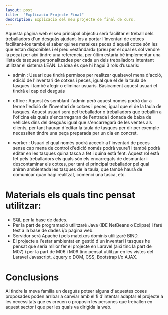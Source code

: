 ```yaml
---
layout: post
title:  "Explicacio Projecte Final"
description: Explicació del meu projecte de final de curs.
---
```

Aquesta pàgina web el seu principal objectiu serà facilitar el treball dels treballadors d'un desguàs ajudant-los a portar l'inventari de cotxes facilitant-los també el saber quines mateixes peces d'aquell cotxe són les que estan disponibles i el preu «estàndard» (preu per el qual es sol vendre la peça) per així tindre una referencia, per últim estaria bé implementar una llista de tasques personalitzades per cada un dels treballadors intentant utilitzar el sistema LEAN.
La idea és que hi hagui 3 rols d’usuaris:

  * admin : Usuari que tindrà permisos per realitzar qualsevol mena d'acció, edició de l'inventari de cotxes i peces, igual que el de la taula de tasques i també afegir o eliminar usuaris.
Bàsicament aquest usuari el tindrà el cap del desguàs

  * office : Aquest és semblant l'admin però aquest només podrà dur a terme l'edició de l'inventari de cotxes i peces, igual que el de la taula de tasques. Aquest usuari serà pel treballador o treballadors que treballin a l'oficina els quals s'encarregaran de l'entrada i donada de baixa de vehicles dins del desguàs igual que s'encarregarà de les ventes als clients, per tant hauran d'editar la taula de tasques per dir per exemple necessiten tindre una peça preparada per un dia en concret.

  * worker : Usuari el qual només podrà accedir a l'inventari de peces sense cap mena de control d'edició només podrà veure'l i també podrà editar en les tasques quina tasca a fet i quina està fent. Aquest rol està fet pels treballadors els quals són els encarregats de desmuntar i descontaminar els cotxes, per tant el principal treballador pel qual aniran ambientada les tasques de la taula, que també haurà de comunicar quan hagi realitzat, comenci una tasca, etc.

# Materials els quals tinc pensat utilitzar:
  * SQL per la base de dades.
  * Per la part de programació utilitzaré Java (IDE NetBeans o Eclipse) i faré test a la base de dades i/o pàgina web.
  * Servidor serà Apache i pels mateixos dominis utilitzaré BIND.
  * El projecte a l'estar ambientat en gestió d'un inventari i tasques he pensat que seria millor fer el projecte en Laravel (així tinc la part de M07) i per la part de M06 i M09 tinc pensat utilitzar en les vistes del Laravel Javascript, Jquery o DOM, CSS, Bootstrap i/o AJAX.

# Conclusions
Al tindre la meva família un desguàs potser alguna d'aquestes coses proposades poden arribar a canviar amb el fi d'intentar adaptar el projecte a les necessitats que es creuen o proposin les persones que treballen en aquest sector i que per les quals va dirigida la web.
